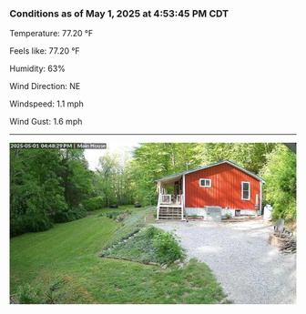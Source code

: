 ### Conditions as of May 1, 2025 at 4:53:45 PM CDT 

Temperature: 77.20 &deg;F

Feels like: 77.20 &deg;F

Humidity: 63%

Wind Direction: NE

Windspeed: 1.1 mph

Wind Gust: 1.6 mph

---

<img src="./images/latest.jpeg"/>

